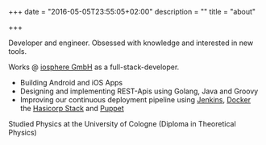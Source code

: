+++
date = "2016-05-05T23:55:05+02:00"
description = ""
title = "about"

+++

Developer and engineer. Obsessed with knowledge and interested in new tools.

Works @ [iosphere GmbH](https://iosphere.de) as a full-stack-developer.

- Building Android and iOS Apps
- Designing and implementing REST-Apis using Golang, Java and Groovy
- Improving our continuous deployment pipeline using
  [Jenkins](https://jenkins.io), [Docker](https://docker.io) the
  [Hasicorp Stack](https://www.hashicorp.com) and [Puppet](https://puppet.com)

Studied Physics at the University of Cologne (Diploma in Theoretical Physics)

